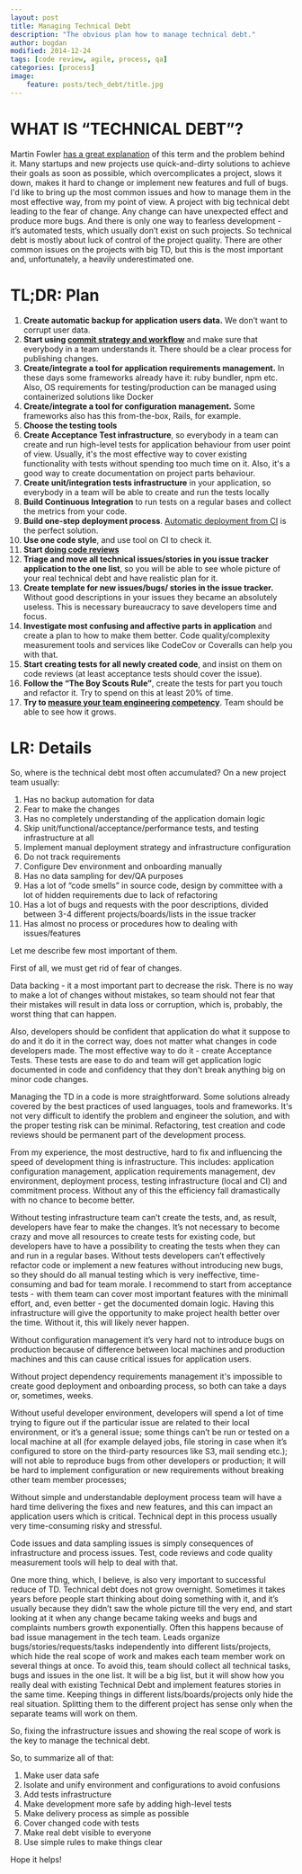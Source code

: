 ```yaml
---
layout: post
title: Managing Technical Debt
description: "The obvious plan how to manage technical debt."
author: bogdan
modified: 2014-12-24
tags: [code review, agile, process, qa]
categories: [process]
image:
    feature: posts/tech_debt/title.jpg
---
```


# WHAT IS “TECHNICAL DEBT”?

Martin Fowler [has a great explanation](https://martinfowler.com/bliki/TechnicalDebt.html) of this term and the problem behind it.  Many startups and new projects use quick-and-dirty solutions to achieve their goals as soon as possible, which overcomplicates a project, slows it down, makes it hard to change or implement new features and full of bugs. I'd like to bring up the most common issues and how to manage them in the most effective way, from my point of view.
A project with big technical debt leading to the fear of change. Any change can have unexpected effect and produce more bugs. And there is only one way to fearless development - it’s automated tests, which usually don’t exist on such projects. So technical debt is mostly about luck of control of the project quality. 
There are other common issues on the projects with big TD, but this is the most important and, unfortunately, a heavily underestimated one.
 <!-- more -->
 
# TL;DR: Plan
1. **Create automatic backup for application users data.** We don’t want to corrupt user data.
2. **Start using [commit strategy and workflow](http://nvie.com/posts/a-successful-git-branching-model/)** and make sure that everybody in a team understands it. There should be a clear process for publishing changes.
3. **Create/integrate a tool for application requirements management.** In these days some frameworks already have it: ruby bundler, npm etc. Also, OS requirements for testing/production can be managed using containerized solutions like Docker
4. **Create/integrate a tool for configuration management.** Some frameworks also has this from-the-box, Rails, for example.
5. **Choose the testing tools**
6. **Create Acceptance Test infrastructure**, so everybody in a team can create and run high-level tests for application behaviour from user point of view. Usually, it's the most effective way to cover existing functionality with tests without spending too much time on it. Also, it's a good way to create documentation on project parts behaviour.
7. **Create unit/integration tests infrastructure** in your application, so everybody in a team will be able to create and run the tests locally
8. **Build Continuous Integration** to run tests on a regular bases and collect the metrics from your code.
9. **Build one-step deployment process**. [Automatic deployment from CI](http://www.savvyclutch.com/devops/continuous-deployment-to-aws-ecs-and-circle-ci/) is the perfect solution. 
10. **Use one code style**, and use tool on CI to check it.
11. **Start [doing code reviews](http://www.savvyclutch.com/process/Make-Code-Review-Useful-Again/)**
12. **Triage and move all technical issues/stories in you issue tracker application to the one list**, so you will be able to see whole picture of your real technical debt and have realistic plan for it. 
13. **Create template for new issues/bugs/ stories in the issue tracker.** Without good descriptions in your issues they became an absolutely useless. This is necessary bureaucracy to save developers time and focus. 
14. **Investigate most confusing and affective parts in application** and create a plan to how to make them better. Code quality/complexity measurement tools and services like CodeCov or Coveralls can help you with that.
15. **Start creating tests for all newly created code**, and insist on them on code reviews (at least acceptance tests should cover the issue).
16. **Follow the “The Boy Scouts Rule”**, create the tests for part you touch and refactor it. Try to spend on this at least 20% of time.
17. **Try to [measure your team engineering competency](http://www.savvyclutch.com/measuring-software-engineering-competency/)**. Team should be able to see how it grows. 

# LR: Details
So, where is the technical debt most often accumulated? On a new project team usually:

1. Has no backup automation for data
2. Fear to make the changes
3. Has no completely understanding of the application domain logic 
4. Skip unit/functional/acceptance/performance tests, and testing infrastructure at all
5. Implement manual deployment strategy and infrastructure configuration
6. Do not track requirements
7. Configure Dev environment and onboarding manually
8. Has no data sampling for dev/QA purposes 
9. Has a lot of “code smells” in source code, design by committee with a lot of hidden requirements due to lack of refactoring
10. Has a lot of bugs and requests with the poor descriptions, divided between 3-4 different projects/boards/lists in the issue tracker 
11. Has almost no process or procedures how to dealing with issues/features

Let me describe few most important of them. 

First of all, we must get rid of fear of changes. 

Data backing - it a most important part to decrease the risk. There is no way to make a lot of changes without mistakes, so team should not fear that their mistakes will result in data loss or corruption, which is, probably, the worst thing that can happen. 

Also, developers should be confident that application do what it suppose to do and it do it in the correct way, does not matter what changes in code developers made. The most effective way to do it - create Acceptance Tests. These tests are ease to do and team will get application logic documented in code and confidency that they don't break anything big on minor code changes. 

Managing the TD in a code is more straightforward. Some solutions already covered by the best practices of used languages, tools and frameworks. It's not very difficult to identify the problem and engineer the solution, and with the proper testing risk can be minimal. Refactoring, test creation and code reviews should be permanent part of the development process.  

From my experience, the most destructive, hard to fix and influencing the speed of development thing is infrastructure. 
This includes: application configuration management, application requirements management, dev environment, deployment process, 
testing infrastructure (local and CI) and commitment process. Without any of this the efficiency fall dramastically with no chance to become better. 

Without testing infrastructure team can’t create the tests, and, as result, developers have fear to make the changes. It’s not necessary to become crazy and move all resources to create tests for existing code, but developers have to have a possibility to creating the tests when they can and run in a regular bases. 
Without tests developers can’t effectively refactor code or implement a new features without introducing new bugs, so they should do all manual testing which is very ineffective, time-consuming and bad for team morale. 
I recommend to start from acceptance tests - with them team can cover most important features with the minimall effort, and, even better - get the documented domain logic. 
Having this infrastructure will give the opportunity to make project health better over the time. Without it, this will likely never happen.

Without configuration management it’s very hard not to introduce bugs on production because of difference between local machines 
and production machines and this can cause critical issues for application users. 

Without project dependency requirements management it's impossible to create good deployment and onboarding process, so both can take a days or, sometimes, weeks. 

Without useful developer environment, developers will spend a lot of time trying to figure out if the particular issue are related to their local environment, 
or it’s a general issue; some things can’t be run or tested on a local machine at all (for example delayed jobs, file storing in case when it’s configured to store on the third-party resources like S3, mail sending etc.); will not able to reproduce bugs from other developers or production; it will be hard to implement configuration or new requirements without  breaking other team member processes; 

Without simple and understandable deployment process team will have a hard time delivering the fixes and new features, 
and this can impact an application users which is critical. Technical dept in this process usually very time-consuming risky and stressful. 

Code issues and data sampling issues is simply consequences of infrastructure and process issues. Test, code reviews and code quality measurement tools will help to deal with that.  

One more thing, which, I believe, is also very important to successful reduce of TD. Technical debt does not grow overnight. Sometimes it takes years before people start thinking about doing something with it, and it’s usually because they didn’t saw the whole picture till the very end, and start looking at it when any change became taking weeks and bugs and complaints numbers growth exponentially. Often this happens because of bad issue management in the tech team. 
Leads organize bugs/stories/requests/tasks independently into different lists/projects, which hide the real scope of work and makes each team member work on several things at once. To avoid this, team should collect all technical tasks, bugs and issues in the one list. It will be a big list, but it will show how you really deal with existing Technical Debt and implement features stories in the same time. Keeping things in different lists/boards/projects only hide the real situation. 
Splitting them to the different project has sense only when the separate teams will work on them.  

So, fixing the infrastructure issues and showing the real scope of work is the key to manage the technical debt.  

So, to summarize all of that:

1. Make user data safe
2. Isolate and unify environment and configurations to avoid confusions
3. Add tests infrastructure
4. Make development more safe by adding high-level tests
5. Make delivery process as simple as possible
6. Cover changed code with tests
7. Make real debt visible to everyone
8. Use simple rules to make things clear  

Hope it helps!
